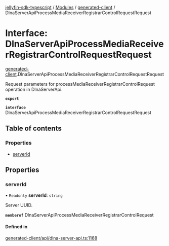 [jellyfin-sdk-typescript](../README.md) / [Modules](../modules.md) / [generated-client](../modules/generated_client.md) / DlnaServerApiProcessMediaReceiverRegistrarControlRequestRequest

# Interface: DlnaServerApiProcessMediaReceiverRegistrarControlRequestRequest

[generated-client](../modules/generated_client.md).DlnaServerApiProcessMediaReceiverRegistrarControlRequestRequest

Request parameters for processMediaReceiverRegistrarControlRequest operation in DlnaServerApi.

**`export`**

**`interface`** DlnaServerApiProcessMediaReceiverRegistrarControlRequestRequest

## Table of contents

### Properties

- [serverId](generated_client.DlnaServerApiProcessMediaReceiverRegistrarControlRequestRequest.md#serverid)

## Properties

### serverId

• `Readonly` **serverId**: `string`

Server UUID.

**`memberof`** DlnaServerApiProcessMediaReceiverRegistrarControlRequest

#### Defined in

[generated-client/api/dlna-server-api.ts:1168](https://github.com/thornbill/jellyfin-sdk-typescript/blob/350a9a5/src/generated-client/api/dlna-server-api.ts#L1168)
